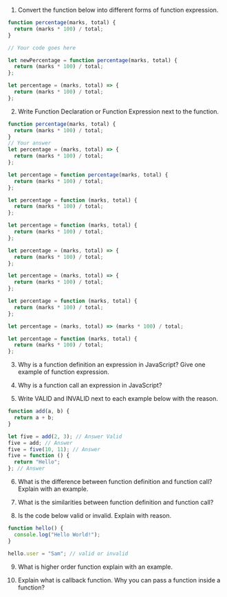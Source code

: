 1. Convert the function below into different forms of function expression.

```js
function percentage(marks, total) {
  return (marks * 100) / total;
}

// Your code goes here

let newPercentage = function percentage(marks, total) {
  return (marks * 100) / total;
};

let percentage = (marks, total) => {
  return (marks * 100) / total;
};
```

2. Write Function Declaration or Function Expression next to the function.

```js
function percentage(marks, total) {
  return (marks * 100) / total;
}
// Your answer
let percentage = (marks, total) => {
  return (marks * 100) / total;
};
```

```js
let percentage = function percentage(marks, total) {
  return (marks * 100) / total;
};

let percentage = function (marks, total) {
  return (marks * 100) / total;
};
```

```js
let percentage = function (marks, total) {
  return (marks * 100) / total;
};

let percentage = (marks, total) => {
  return (marks * 100) / total;
};
```

```js
let percentage = (marks, total) => {
  return (marks * 100) / total;
};

let percentage = function (marks, total) {
  return (marks * 100) / total;
};
```

```js
let percentage = (marks, total) => (marks * 100) / total;

let percentage = function (marks, total) {
  return (marks * 100) / total;
};
```

3. Why is a function definition an expression in JavaScript? Give one example of function expression.

4. Why is a function call an expression in JavaScript?

5. Write VALID and INVALID next to each example below with the reason.

```js
function add(a, b) {
  return a + b;
}

let five = add(2, 3); // Answer Valid
five = add; // Answer
five = five(10, 11); // Answer
five = function () {
  return "Hello";
}; // Answer
```

6. What is the difference between function definition and function call? Explain with an example.

7. What is the similarities between function definition and function call?

8. Is the code below valid or invalid. Explain with reason.

```js
function hello() {
  console.log("Hello World!");
}

hello.user = "Sam"; // valid or invalid
```

9. What is higher order function explain with an example.

10. Explain what is callback function. Why you can pass a function inside a function?
